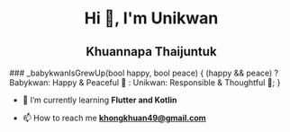 <h1 align="center">Hi 👋, I'm Unikwan </h1>
<h2 align="center">Khuannapa Thaijuntuk </h2>
### _babykwanIsGrewUp(bool happy, bool peace) {
    (happy && peace)
    ? Babykwan: Happy & Peaceful 🌈
    : Unikwan: Responsible & Thoughtful 💼;
}

- 🌱 I’m currently learning **Flutter and Kotlin**

- 📫 How to reach me **khongkhuan49@gmail.com**

